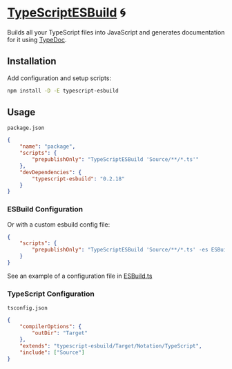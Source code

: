 # [TypeScriptESBuild] 🌀

Builds all your TypeScript files into JavaScript and generates documentation for
it using [TypeDoc][typedoc].

## Installation

Add configuration and setup scripts:

```sh
npm install -D -E typescript-esbuild
```

## Usage

`package.json`

```json
{
	"name": "package",
	"scripts": {
		"prepublishOnly": "TypeScriptESBuild 'Source/**/*.ts'"
	},
	"devDependencies": {
		"typescript-esbuild": "0.2.18"
	}
}
```

### ESBuild Configuration

Or with a custom esbuild config file:

```json
{
	"scripts": {
		"prepublishOnly": "TypeScriptESBuild 'Source/**/*.ts' -es ESBuild.ts"
	}
}
```

See an example of a configuration file in [ESBuild.ts](Source/Object/ESBuild.ts)

### TypeScript Configuration

`tsconfig.json`

```json
{
	"compilerOptions": {
		"outDir": "Target"
	},
	"extends": "typescript-esbuild/Target/Notation/TypeScript",
	"include": ["Source"]
}
```

[esbuild]: https://npmjs.org/esbuild
[typedoc]: https://npmjs.org/typedoc
[TypeScriptESBuild]: https://npmjs.org/typescript-esbuild
